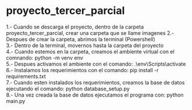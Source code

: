 ﻿# proyecto_tercer_parcial  
1.- Cuando se descarga el proyecto, dentro de la carpeta proyecto_tercer_parcial, crear una carpeta que se llame imagenes
2.- Despues de crear la carpeta, abrimos la terminal (Powershell)  
3.- Dentro de la terminal, movernos hasta la carpeta del proyecto  
4.- Cuando estemos en la carpeta, creamos el ambiente virtual con el comnando:  python -m venv env  
5.- Despues activamos el ambiente con el comando:  .\env\Scripts\activate  
6.- Instalamos los requerimientos con el comando:  pip install -r requirements.txt  
7.- Cuando esten instalados los requerimientos, creamos la base de datos ejecutando el comando:  python database_setup.py  
8.- Una vez creada la base de datos ejecutamos el programa con: python main.py  
